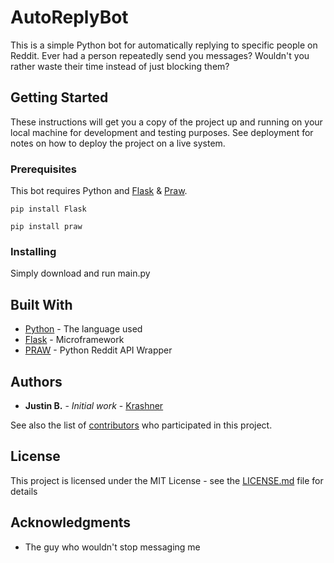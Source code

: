 # AutoReplyBot

This is a simple Python bot for automatically replying to specific people on Reddit. Ever had a person repeatedly send you messages? Wouldn't you rather waste their time instead of just blocking them?

## Getting Started

These instructions will get you a copy of the project up and running on your local machine for development and testing purposes. See deployment for notes on how to deploy the project on a live system.

### Prerequisites

This bot requires Python and [Flask](http://flask.pocoo.org/docs/1.0/installation/#install-flask) & [Praw](https://praw.readthedocs.io/en/latest/index.html).

```
pip install Flask

pip install praw
```

### Installing

Simply download and run main.py

## Built With

* [Python](http://www.dropwizard.io/1.0.2/docs/) - The language used
* [Flask](http://flask.pocoo.org/) - Microframework
* [PRAW](https://praw.readthedocs.io/en/latest) - Python Reddit API Wrapper

## Authors

* **Justin B.** - *Initial work* - [Krashner](https://github.com/Krashner)

See also the list of [contributors](https://github.com/Krashner/AutoReplyBot/contributors) who participated in this project.

## License

This project is licensed under the MIT License - see the [LICENSE.md](LICENSE.md) file for details

## Acknowledgments

* The guy who wouldn't stop messaging me
